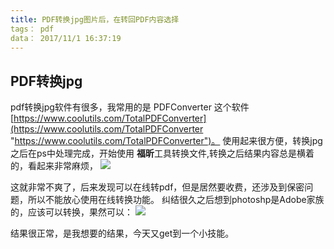 ```yaml
---
title: PDF转换jpg图片后，在转回PDF内容选择
tags： pdf
data： 2017/11/1 16:37:19 
---
```



## PDF转换jpg ##

pdf转换jpg软件有很多，我常用的是 PDFConverter 这个软件[https://www.coolutils.com/TotalPDFConverter](https://www.coolutils.com/TotalPDFConverter "https://www.coolutils.com/TotalPDFConverter")。
使用起来很方便，转换jpg之后在ps中处理完成，开始使用 **福昕**工具转换文件,转换之后结果内容总是横着的，看起来非常麻烦，
![](https://i.imgur.com/KHUmRES.png)

这就非常不爽了，后来发现可以在线转pdf，但是居然要收费，还涉及到保密问题，所以不能放心使用在线转换功能。
纠结很久之后想到photoshp是Adobe家族的，应该可以转换，果然可以：
![](https://i.imgur.com/XwcPduC.png)

结果很正常，是我想要的结果，今天又get到一个小技能。
